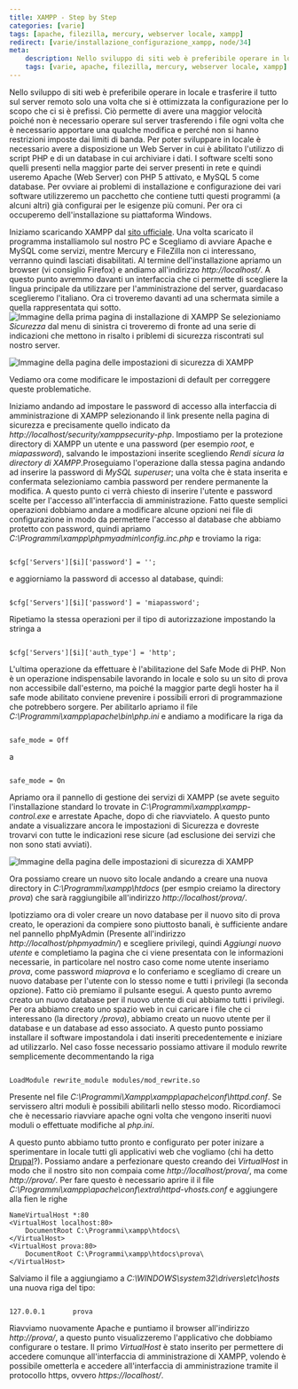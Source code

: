 ```yaml
---
title: XAMPP - Step by Step
categories: [varie]
tags: [apache, filezilla, mercury, webserver locale, xampp]
redirect: [varie/installazione_configurazione_xampp, node/34]
meta:
    description: Nello sviluppo di siti web è preferibile operare in locale e trasferire il tutto sul server remoto solo una volta che si è ottimizzata la configurazione per lo scopo che ci si è prefissi. Ciò permette di avere una maggior velocità poiché non è necessario operare sul server trasferendo i file ogni volta che è necessario apportare una qualche modifica e perché non si hanno restrizioni imposte dai limiti di banda.
    tags: [varie, apache, filezilla, mercury, webserver locale, xampp]
---
```

Nello sviluppo di siti web è preferibile operare in locale e trasferire il tutto sul server remoto solo una volta che si è ottimizzata la configurazione per lo scopo che ci si è prefissi. Ciò permette di avere una maggior velocità poiché non è necessario operare sul server trasferendo i file ogni volta che è necessario apportare una qualche modifica e perché non si hanno restrizioni imposte dai limiti di banda.
Per poter sviluppare in locale è necessario avere a disposizione un Web Server in cui è abilitato l'utilizzo di script PHP e di un database in cui archiviare i dati. I software scelti sono quelli presenti nella maggior parte dei server presenti in rete e quindi useremo Apache (Web Server) con PHP 5 attivato, e MySQL 5 come database. Per ovviare ai problemi di installazione e configurazione dei vari software utilizzeremo un pacchetto che contiene tutti questi programmi (a alcuni altri) già configurai per le esigenze più comuni. Per ora ci occuperemo dell'installazione su piattaforma Windows.
<!--break-->
Iniziamo scaricando XAMPP dal <a href="http://www.apachefriends.org/en/xampp.html">sito ufficiale</a>. Una volta scaricato il programma installiamolo sul nostro PC e Scegliamo di avviare Apache e MySQL come servizi, mentre Mercury  e FileZilla non ci interessano, verranno quindi lasciati disabilitati. Al termine dell'installazione apriamo un browser (vi consiglio Firefox) e andiamo all'indirizzo _http://localhost/_. A questo punto avremmo davanti un interfaccia che ci permette di scegliere la lingua principale da utilizzare per l'amministrazione del server, guardacaso sceglieremo l'italiano. Ora ci troveremo davanti ad una schermata simile a quella rappresentata qui sotto.
<img src="/files/34/2.png" alt="Immagine della prima pagina di installazione di XAMPP" />
Se selezioniamo _Sicurezza_ dal menu di sinistra ci troveremo di fronte ad una serie di indicazioni che mettono in risalto i priblemi di sicurezza riscontrati sul nostro server.

<img src="/files/34/3.png" alt="Immagine della pagina delle impostazioni di sicurezza di XAMPP" />

Vediamo ora come modificare le impostazioni di default per correggere queste problematiche.

Iniziamo andando ad impostare le password di accesso alla interfaccia di amministrazione di XAMPP selezionando il link presente nella pagina di sicurezza e precisamente quello indicato da _http://localhost/security/xamppsecurity-php_. Impostiamo per la protezione directory di XAMPP un utente e una password (per esempio _root_, e _miapassword_), salvando le impostazioni inserite scegliendo _Rendi sicura la directory di XAMPP_.Proseguiamo l'operazione dalla stessa pagina andando ad inserire la password di _MySQL superuser_; una volta che è stata inserita e confermata selezioniamo cambia password per rendere permanente la modifica.
A questo punto ci verrà chiesto di inserire l'utente e password scelte per l'accesso all'interfaccia di amministrazione.
Fatto queste semplici operazioni dobbiamo andare a modificare alcune opzioni nei file di configurazione in modo da permettere l'accesso al database che abbiamo protetto con password, quindi apriamo _C:\Programmi\xampp\phpmyadmin\config.inc.php_ e troviamo la riga:

~~~language-php

$cfg['Servers'][$i]['password'] = '';
~~~


e aggiorniamo la password di accesso al database, quindi:

~~~language-php

$cfg['Servers'][$i]['password'] = 'miapassword';
~~~


Ripetiamo la stessa operazioni per il tipo di autorizzazione impostando la stringa a

~~~language-php

$cfg['Servers'][$i]['auth_type'] = 'http';
~~~


L'ultima operazione da effettuare è l'abilitazione del Safe Mode di PHP. Non è un operazione indispensabile lavorando in locale e solo su un sito di prova non accessibile dall'esterno, ma poiché la maggior parte degli hoster ha il safe mode abilitato conviene prevenire i possibili errori di programmazione che potrebbero sorgere. Per abilitarlo apriamo il file _C:\Programmi\xampp\apache\bin\php.ini_ e andiamo a modificare la riga da

~~~language-php

safe_mode = Off
~~~


a

~~~language-php

safe_mode = On
~~~


Apriamo ora il pannello di gestione dei servizi di XAMPP (se avete seguito l'installazione standard lo trovate in _C:\Programmi\xampp\xampp-control.exe_ e arrestate Apache, dopo di che riavviatelo. A questo punto andate a visualizzare ancora le impostazioni di Sicurezza e dovreste trovarvi con tutte le indicazioni rese sicure (ad esclusione dei servizi che non sono stati avviati).

<img src="/files/34/7.png" alt="Immagine della pagina delle impostazioni di sicurezza di XAMPP" />

Ora possiamo creare un nuovo sito locale andando a creare una nuova directory in _C:\Programmi\xampp\htdocs_ (per esmpio creiamo la directory _prova_) che sarà raggiungibile all'indirizzo _http://localhost/prova/_.

Ipotizziamo ora di voler creare un novo database per il nuovo sito di prova creato, le operazioni da compiere sono piuttosto banali, è sufficiente andare nel pannello phpMyAdmin (Presente all'indirizzo _http://localhost/phpmyadmin/_) e scegliere privilegi, quindi _Aggiungi nuovo utente_ e completiamo la pagina che ci viene presentata con le informazioni necessarie, in particolare nel nostro caso come nome utente inseriamo _prova_, come password _miaprova_ e lo conferiamo e scegliamo di creare un nuovo database per l'utente con lo stesso nome e tutti i privilegi (la seconda opzione). Fatto ciò premiamo il pulsante esegui. A questo punto avremo creato un nuovo database per il nuovo utente di cui abbiamo tutti i privilegi.
Per ora abbiamo creato uno spazio web in cui caricare i file che ci interessano (la directory _/prova_), abbiamo creato un nuovo utente per il database e un database ad esso associato. A questo punto possiamo installare il software impostandola i dati inseriti precedentemente e iniziare ad utilizzarlo. Nel caso fosse necessario possiamo attivare il modulo rewrite semplicemente decommentando la riga

~~~language-php

LoadModule rewrite_module modules/mod_rewrite.so
~~~


Presente nel file _C:\Programmi\Xampp\xampp\apache\conf\httpd.conf_. Se servissero altri moduli è possibili abilitarli nello stesso modo. Ricordiamoci che è necessario riavviare apache ogni volta che vengono inseriti nuovi moduli o effettuate modifiche al _php.ini_.

A questo punto abbiamo tutto pronto e configurato per poter inizare a sperimentare in locale tutti gli applicativi web che vogliamo (chi ha detto <a href="http://www.drupal.org">Drupal</a>?). Possiamo andare a perfezionare questo creando dei _VirtualHost_ in modo che il nostro sito non compaia come _http://localhost/prova/_, ma come _http://prova/_. Per fare questo è necessario aprire il il file _C:\Programmi\xampp\apache\conf\extra\httpd-vhosts.conf_ e aggiungere alla fien le righe
~~~language-php
NameVirtualHost *:80
<VirtualHost localhost:80>
    DocumentRoot C:\Programmi\xampp\htdocs\
</VirtualHost>
<VirtualHost prova:80>
    DocumentRoot C:\Programmi\xampp\htdocs\prova\
</VirtualHost>

~~~


Salviamo il file a aggiungiamo a _C:\WINDOWS\system32\drivers\etc\hosts_ una nuova riga del tipo:
~~~language-php

127.0.0.1       prova
~~~


Riavviamo nuovamente Apache e puntiamo il browser all'indirizzo _http://prova/_, a questo punto visualizzeremo l'applicativo che dobbiamo configurare o testare. Il primo _VirtualHost_ è stato inserito per permettere di accedere comunque all'interfaccia di amministrazione di XAMPP, volendo è possibile ometterla e accedere all'interfaccia di amministrazione tramite il protocollo https, ovvero _https://localhost/_.
